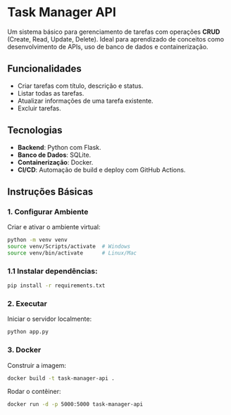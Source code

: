 # **Task Manager API**

Um sistema básico para gerenciamento de tarefas com operações **CRUD** (Create, Read, Update, Delete). Ideal para aprendizado de conceitos como desenvolvimento de APIs, uso de banco de dados e containerização.

## **Funcionalidades**

- Criar tarefas com título, descrição e status.
- Listar todas as tarefas.
- Atualizar informações de uma tarefa existente.
- Excluir tarefas.

## **Tecnologias**

- **Backend**: Python com Flask.
- **Banco de Dados**: SQLite.
- **Containerização**: Docker.
- **CI/CD**: Automação de build e deploy com GitHub Actions.

## **Instruções Básicas**

### **1. Configurar Ambiente**
Criar e ativar o ambiente virtual:

```bash
python -m venv venv
source venv/Scripts/activate  # Windows
source venv/bin/activate      # Linux/Mac
```

### **1.1 Instalar dependências:**
```bash
pip install -r requirements.txt
```

### **2. Executar**
Iniciar o servidor localmente:
```bash
python app.py
```

### **3. Docker**
Construir a imagem:
```bash
docker build -t task-manager-api .
```

Rodar o contêiner:
```bash
docker run -d -p 5000:5000 task-manager-api
```
